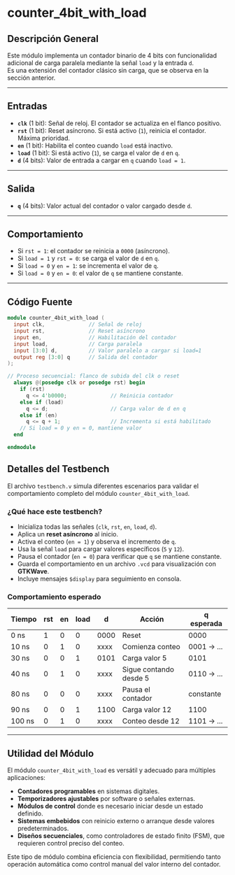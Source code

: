 # counter_4bit_with_load

## Descripción General
Este módulo implementa un contador binario de 4 bits con funcionalidad adicional de carga paralela mediante la señal `load` y la entrada `d`.  
Es una extensión del contador clásico sin carga, que se observa en la sección anterior.

---

## Entradas

- **`clk`** (1 bit): Señal de reloj. El contador se actualiza en el flanco positivo.
- **`rst`** (1 bit): Reset asíncrono. Si está activo (`1`), reinicia el contador. Máxima prioridad.
- **`en`** (1 bit): Habilita el conteo cuando `load` está inactivo.
- **`load`** (1 bit): Si está activo (`1`), se carga el valor de `d` en `q`.
- **`d`** (4 bits): Valor de entrada a cargar en `q` cuando `load = 1`.

---

## Salida

- **`q`** (4 bits): Valor actual del contador o valor cargado desde `d`.

---

## Comportamiento

- Si `rst = 1`: el contador se reinicia a `0000` (asíncrono).
- Si `load = 1` y `rst = 0`: se carga el valor de `d` en `q`.
- Si `load = 0` y `en = 1`: se incrementa el valor de `q`.
- Si `load = 0` y `en = 0`: el valor de `q` se mantiene constante.

---

## Código Fuente

```verilog
module counter_4bit_with_load (
  input clk,              // Señal de reloj
  input rst,              // Reset asíncrono
  input en,               // Habilitación del contador
  input load,             // Carga paralela
  input [3:0] d,          // Valor paralelo a cargar si load=1
  output reg [3:0] q      // Salida del contador
);

// Proceso secuencial: flanco de subida del clk o reset
  always @(posedge clk or posedge rst) begin
    if (rst)
      q <= 4'b0000;              // Reinicia contador
    else if (load)
      q <= d;                    // Carga valor de d en q
    else if (en)
      q <= q + 1;                // Incrementa si está habilitado
    // Si load = 0 y en = 0, mantiene valor
  end

endmodule
```

## Detalles del Testbench

El archivo `testbench.v` simula diferentes escenarios para validar el comportamiento completo del módulo `counter_4bit_with_load`.

### ¿Qué hace este testbench?

- Inicializa todas las señales (`clk`, `rst`, `en`, `load`, `d`).
- Aplica un **reset asíncrono** al inicio.
- Activa el conteo (`en = 1`) y observa el incremento de `q`.
- Usa la señal `load` para cargar valores específicos (`5` y `12`).
- Pausa el contador (`en = 0`) para verificar que `q` se mantiene constante.
- Guarda el comportamiento en un archivo `.vcd` para visualización con **GTKWave**.
- Incluye mensajes `$display` para seguimiento en consola.

### Comportamiento esperado

| Tiempo | rst | en | load | d     | Acción                             | q esperada |
|--------|-----|----|------|-------|------------------------------------|------------|
| 0 ns   | 1   | 0  | 0    | 0000  | Reset                              | 0000       |
| 10 ns  | 0   | 1  | 0    | xxxx  | Comienza conteo                    | 0001 → ... |
| 30 ns  | 0   | 0  | 1    | 0101  | Carga valor 5                      | 0101       |
| 40 ns  | 0   | 1  | 0    | xxxx  | Sigue contando desde 5             | 0110 → ... |
| 80 ns  | 0   | 0  | 0    | xxxx  | Pausa el contador                  | constante  |
| 90 ns  | 0   | 0  | 1    | 1100  | Carga valor 12                     | 1100       |
| 100 ns | 0   | 1  | 0    | xxxx  | Conteo desde 12                    | 1101 → ... |

---

## Utilidad del Módulo

El módulo `counter_4bit_with_load` es versátil y adecuado para múltiples aplicaciones:

- **Contadores programables** en sistemas digitales.
- **Temporizadores ajustables** por software o señales externas.
- **Módulos de control** donde es necesario iniciar desde un estado definido.
- **Sistemas embebidos** con reinicio externo o arranque desde valores predeterminados.
- **Diseños secuenciales**, como controladores de estado finito (FSM), que requieren control preciso del conteo.

Este tipo de módulo combina eficiencia con flexibilidad, permitiendo tanto operación automática como control manual del valor interno del contador.
